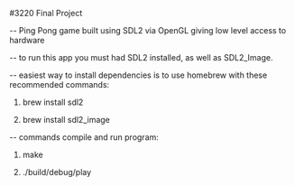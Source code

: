 #3220 Final Project

-- Ping Pong game built using SDL2 via OpenGL giving low level access to hardware

-- to run this app you must had SDL2 installed, as well as SDL2_Image. 

-- easiest way to install dependencies is to use homebrew with these recommended commands:

1. brew install sdl2

2. brew install sdl2_image

-- commands compile and run program:

1. make

2. ./build/debug/play
    
